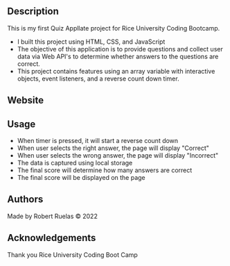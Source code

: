 ## Description

This is my first Quiz Appllate project for Rice University Coding Bootcamp.

- I built this project using HTML, CSS, and JavaScript
- The objective of this application is to provide questions and collect user data via Web API's to determine whether answers to the questions are correct.
- This project contains features using an array variable with interactive objects, event listeners, and a reverse count down timer.

## Website 

## Usage

- When timer is pressed, it will start a reverse count down
- When user selects the right answer, the page will display "Correct"
- When user selects the wrong answer, the page will display "Incorrect"
- The data is captured using local storage
- The final score will determine how many answers are correct  
- The final score will be displayed on the page

## Authors
Made by Robert Ruelas © 2022

## Acknowledgements 
Thank you Rice University Coding Boot Camp